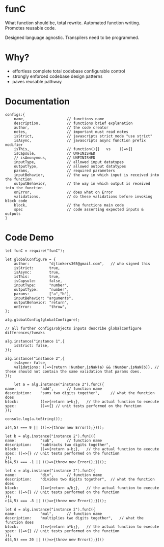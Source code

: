 # funC

What function should be, total rewrite. Automated function writing. Promotes reusable code.

Designed language agnostic. Transpilers need to be programmed.


# Why?
* effortless complete total codebase configurable control
* strongly enforced codebase design patterns
* paves reusable pathway

# Documentation

    configs:{
        name,                   // functions name
        description,            // functions brief explanation
        author,                 // the code creator
        notes,                  // important must read notes
        isStrict,               // javascripts strict mode "use strict" 
        isAsync,                // javascripts async function prefix modifier
        isThis,                 // function(){}   vs    ()=>{}
        isCapsule,              // UNFINISHED
        // isAnonymous,         // UNFINISHED
        inputType,              // allowed input datatypes
        outputType,             // allowed output datatypes
        params,                 // required parameters
        inputBehavior,          // the way in which input is received into the function
        outputBehavior,         // the way in which output is received into the function
        onError,                // does what on Error
        validations,            // do these validations before invoking block code
        block,                  // the functions main code
        spec                    // code asserting expected inputs & outputs
    }

# Code Demo

    let funC = require("funC");

	let globalConfigure = {
		author: 		"djtinkers365@gmail.com", 	// who signed this
		isStrict:       true,
		isAsync:        true, 	
		isThis:     	true,	
		isCapsule:      false,
		inputType:      "number",
		outputType: 	"number", 
		params: 		["a","b"],
		inputBehavior: "arguments",    
		outputBehavior: "return",
		onError: 		"throw",
	};

	alg.globalConfig(globalConfigure);

    // all further configs/objects inputs describe globalConfigure differences/tweaks

	alg.instance("instance 1",{
		isStrict: false,
	});

	alg.instance("instance 2",{
		isAsync: false,
		validations: ()=>{return !Number.isNaN(a) && !Number.isNaN(b)}, // these should not contain the same validation that params does. 
	});

    	let a = alg.instance("instance 2").funC({
	name: 			"add",		// function name
	description:    "sums two digits together", 	// what the function does
	block: 			()=>{return a+b;},   // the actual function to execute
	spec: 			()=>{} // unit tests performed on the function  
	});

	console.log(a.toString());

	a(4,5) === 9 || (()=>{throw new Error();})();

	let b = alg.instance("instance 2").funC({
	name: 			"sub",		// function name
	description:    "subtracts two digits together",
	block: 			()=>{return a-b;},   // the actual function to execute
	spec: ()=>{} // unit tests performed on the function  
	});
	b(4,5) === -1 || (()=>{throw new Error();})();

	let c = alg.instance("instance 2").funC({
	name: 			"div",		// function name
	description:    "divides two digits together", 	// what the function does
	block: 			()=>{return a/b;},   // the actual function to execute
	spec: ()=>{} // unit tests performed on the function  
	});
	c(4,5) === .8 || (()=>{throw new Error();})();

	let d = alg.instance("instance 2").funC({
	name: 			"mul",		// function name
	description:    "multiplies two digits together", 	// what the function does
	block: 			()=>{return a*b;},   // the actual function to execute
	spec: ()=>{} // unit tests performed on the function  
	});
	d(4,5) === 20 || (()=>{throw new Error();})()
